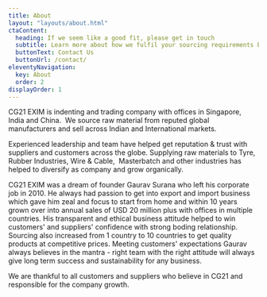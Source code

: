 ```yaml
---
title: About
layout: "layouts/about.html"
ctaContent:
  heading: If we seem like a good fit, please get in touch
  subtitle: Learn more about how we fulfil your sourcing requirements by leveraging our presence at major gateway ports.
  buttonText: Contact Us
  buttonUrl: /contact/
eleventyNavigation:
  key: About
  order: 2
displayOrder: 1
---
```


CG21 EXIM is indenting and trading company with offices in Singapore, India and China. 
We source raw material from reputed global manufacturers and sell across Indian and International markets.

Experienced leadership and team have helped get reputation & trust with suppliers and customers across the globe. Supplying raw materials to Tyre, Rubber Industries, Wire & Cable,  Masterbatch and other industries has helped to diversify as company and grow organically.

CG21 EXIM was a dream of founder Gaurav Surana who left his corporate job in 2010. He always had passion to get into export and import business which gave him zeal and focus to start from home and within 10 years grown over into annual sales of USD 20 million plus with offices in multiple countries. His transparent and ethical business attitude helped to win customers' and suppliers' confidence with strong boding relationship. Sourcing also increased from 1 country to 10 countries to get quality products at competitive prices. Meeting customers' expectations Gaurav always believes in the mantra - right team with the right attitude will always give long term success and sustainability for any business.

We are thankful to all customers and suppliers who believe in CG21 and responsible for the company growth.
